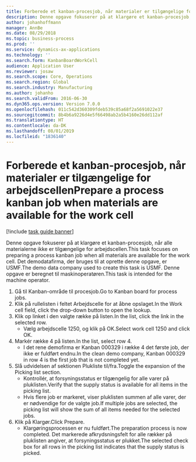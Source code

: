 ```yaml
---
title: Forberede et kanban-procesjob, når materialer er tilgængelige for arbejdscellen
description: Denne opgave fokuserer på at klargøre et kanban-procesjob, når alle materialerne ikke er tilgængelige for arbejdscellen.
author: johanhoffmann
manager: AnnBe
ms.date: 08/29/2018
ms.topic: business-process
ms.prod: ''
ms.service: dynamics-ax-applications
ms.technology: ''
ms.search.form: KanbanBoardWorkCell
audience: Application User
ms.reviewer: josaw
ms.search.scope: Core, Operations
ms.search.region: Global
ms.search.industry: Manufacturing
ms.author: johanho
ms.search.validFrom: 2016-06-30
ms.dyn365.ops.version: Version 7.0.0
ms.openlocfilehash: 011c542d360309fdeb539c85a68f2a5691022e37
ms.sourcegitcommit: 8b4b6a9226d4e5f66498ab2a5b4160e26dd112af
ms.translationtype: HT
ms.contentlocale: da-DK
ms.lasthandoff: 08/01/2019
ms.locfileid: "1836140"
---
```

# <a name="prepare-a-process-kanban-job-when-materials-are-available-for-the-work-cell"></a><span data-ttu-id="febb0-103">Forberede et kanban-procesjob, når materialer er tilgængelige for arbejdscellen</span><span class="sxs-lookup"><span data-stu-id="febb0-103">Prepare a process kanban job when materials are available for the work cell</span></span>

[!include [task guide banner](../../includes/task-guide-banner.md)]

<span data-ttu-id="febb0-104">Denne opgave fokuserer på at klargøre et kanban-procesjob, når alle materialerne ikke er tilgængelige for arbejdscellen.</span><span class="sxs-lookup"><span data-stu-id="febb0-104">This task focuses on preparing a process kanban job when all materials are available for the work cell.</span></span> <span data-ttu-id="febb0-105">Det demodatafirma, der bruges til at oprette denne opgave, er USMF.</span><span class="sxs-lookup"><span data-stu-id="febb0-105">The demo data company used to create this task is USMF.</span></span> <span data-ttu-id="febb0-106">Denne opgave er beregnet til maskinoperatøren.</span><span class="sxs-lookup"><span data-stu-id="febb0-106">This task is intended for the machine operator.</span></span>

1. <span data-ttu-id="febb0-107">Gå til Kanban-område til procesjob.</span><span class="sxs-lookup"><span data-stu-id="febb0-107">Go to Kanban board for process jobs.</span></span>
2. <span data-ttu-id="febb0-108">Klik på rullelisten i feltet Arbejdscelle for at åbne opslaget.</span><span class="sxs-lookup"><span data-stu-id="febb0-108">In the Work cell field, click the drop-down button to open the lookup.</span></span>
3. <span data-ttu-id="febb0-109">Klik op linket i den valgte række på listen.</span><span class="sxs-lookup"><span data-stu-id="febb0-109">In the list, click the link in the selected row.</span></span>
    * <span data-ttu-id="febb0-110">Vælg arbejdscelle 1250, og klik på OK.</span><span class="sxs-lookup"><span data-stu-id="febb0-110">Select work cell 1250 and click OK.</span></span>  
4. <span data-ttu-id="febb0-111">Markér række 4 på listen.</span><span class="sxs-lookup"><span data-stu-id="febb0-111">In the list, select row 4.</span></span>
    * <span data-ttu-id="febb0-112">I det rene demofirma er Kanban 000329 i række 4 det første job, der ikke er fuldført endnu.</span><span class="sxs-lookup"><span data-stu-id="febb0-112">In the clean demo company, Kanban 000329 in row 4 is the first job that is not completed yet.</span></span>  
5. <span data-ttu-id="febb0-113">Slå udvidelsen af sektionen Plukliste til/fra.</span><span class="sxs-lookup"><span data-stu-id="febb0-113">Toggle the expansion of the Picking list section.</span></span>
    * <span data-ttu-id="febb0-114">Kontrollér, at forsyningsstatus er tilgængelig for alle varer på pluklisten.</span><span class="sxs-lookup"><span data-stu-id="febb0-114">Verify that the supply status is available for all items in the picking list.</span></span>  
    * <span data-ttu-id="febb0-115">Hvis flere job er markeret, viser pluklisten summen af alle varer, der er nødvendige for de valgte job.</span><span class="sxs-lookup"><span data-stu-id="febb0-115">If multiple jobs are selected, the picking list will show the sum of all items needed for the selected jobs.</span></span>  
6. <span data-ttu-id="febb0-116">Klik på Klargør.</span><span class="sxs-lookup"><span data-stu-id="febb0-116">Click Prepare.</span></span>
    * <span data-ttu-id="febb0-117">Klargøringsprocessen er nu fuldført.</span><span class="sxs-lookup"><span data-stu-id="febb0-117">The preparation process is now completed.</span></span> <span data-ttu-id="febb0-118">Det markerede afkrydsningsfelt for alle rækker på pluklisten angiver, at forsyningsstatus er plukket.</span><span class="sxs-lookup"><span data-stu-id="febb0-118">The selected check box for all rows in the picking list indicates that the supply status is picked.</span></span>  

